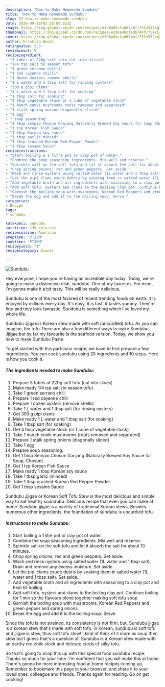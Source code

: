 ```yaml
---
description: "How to Make Homemade Sundubu"
title: "How to Make Homemade Sundubu"
slug: 57-how-to-make-homemade-sundubu
date: 2020-09-16T02:18:09.531Z
image: https://img-global.cpcdn.com/recipes/e3d8a8bcfad674bf/751x532cq70/sundubu-recipe-main-photo.jpg
thumbnail: https://img-global.cpcdn.com/recipes/e3d8a8bcfad674bf/751x532cq70/sundubu-recipe-main-photo.jpg
cover: https://img-global.cpcdn.com/recipes/e3d8a8bcfad674bf/751x532cq70/sundubu-recipe-main-photo.jpg
author: Franklin Woods
ratingvalue: 3.3
reviewcount: 9
recipeingredient:
- "3 tubes of 220g soft tofu cut into slices"
- "1/4 tsp salt to season tofu"
- "1 green serrano chilli"
- "1 red cayenne chilli"
- "1 dozen oysters remove shells"
- "1 L water and 1 tbsp salt for rinsing oysters"
- "300 g pipi clams"
- "1 L water and 1 tbsp salt for soaking"
- "1 tbsp salt for soaking"
- "4 tbsp vegetable stock or 1 cube of vegetable stock"
- "1 bunch enoki mushrooms roots removed and separated"
- "1 stalk spring onions diagonally sliced"
- "1 egg"
- " soup seasoning"
- "1 tbsp Sempio Chosun Ganjang Naturally Brewed Soy Sauce for Soup Chosun"
- "1 tsp Korean Fish Sauce"
- "1 tbsp Korean soy sauce"
- "1 tbsp garlic minced"
- "1 tbsp crushed Korean Red Pepper Powder"
- "1 tbsp sesame Sauce"
recipeinstructions:
- "Start boiling a 1 litre pot or clay pot of water."
- "Combine the soup seasoning ingredients. Mix well and reserve."
- "Sprinkle salt on the soft tofu and let it absorb the salt for about 10 minutes."
- "Chop spring onions, red and green peppers. Set aside."
- "Wash and rinse oysters using salted water (1L water and 1 tbsp salt). Drain and remove any excess moisture. Set aside."
- "Let the pipi clams exude debris by soaking them in salted water (1L water and 1 tbsp salt). Set aside."
- "Add vegetable broth and all ingredients with seasoning to a clay pot and heat till boiling."
- "Add soft tofu, oysters and clams to the boiling clay pot. Continue boiling for 1 min so the flavours blend together making soft tofu soup."
- "Garnish the boiling soup with mushrooms, Korean Red Peppers and green pepper and spring onions."
- "Break the egg and add it to the boiling soup. Serve."
categories:
- Recipe
tags:
- sundubu

katakunci: sundubu 
nutrition: 239 calories
recipecuisine: American
preptime: "PT23M"
cooktime: "PT39M"
recipeyield: "1"
recipecategory: Dinner

---
```



![Sundubu](https://img-global.cpcdn.com/recipes/e3d8a8bcfad674bf/751x532cq70/sundubu-recipe-main-photo.jpg)

Hey everyone, I hope you're having an incredible day today. Today, we're going to make a distinctive dish, sundubu. One of my favorites. For mine, I'm gonna make it a bit tasty. This will be really delicious.

Sundubu is one of the most favored of recent trending foods on earth. It is enjoyed by millions every day. It's easy, it is fast, it tastes yummy. They're fine and they look fantastic. Sundubu is something which I've loved my whole life.

Sundubu Jjigae is Korean stew made with soft (uncurdled) tofu. As you can imagine, the tofu There are also a few different ways to make Sundubu Jjigae but by far my favourite is the seafood version. Today, we show you how to make Sundubu Paste.


To get started with this particular recipe, we have to first prepare a few ingredients. You can cook sundubu using 20 ingredients and 10 steps. Here is how you cook it.

<!--inarticleads1-->

##### The ingredients needed to make Sundubu:

1. Prepare 3 tubes of 220g soft tofu (cut into slices)
1. Make ready 1/4 tsp salt (to season tofu)
1. Take 1 green serrano chilli
1. Prepare 1 red cayenne chilli
1. Prepare 1 dozen oysters (remove shells)
1. Take 1 L water and 1 tbsp salt (for rinsing oysters)
1. Get 300 g pipi clams
1. Make ready 1 L water and 1 tbsp salt (for soaking)
1. Take 1 tbsp salt (for soaking)
1. Get 4 tbsp vegetable stock (or 1 cube of vegetable stock)
1. Take 1 bunch enoki mushrooms (roots removed and separated)
1. Prepare 1 stalk spring onions (diagonally sliced)
1. Take 1 egg
1. Prepare  soup seasoning:
1. Get 1 tbsp Sempio Chosun Ganjang (Naturally Brewed Soy Sauce for Soup, Chosun)
1. Get 1 tsp Korean Fish Sauce
1. Make ready 1 tbsp Korean soy sauce
1. Take 1 tbsp garlic (minced)
1. Take 1 tbsp crushed Korean Red Pepper Powder
1. Get 1 tbsp sesame Sauce


Sundubu Jjigae or Korean Soft Tofu Stew is the most delicious and simple way to eat healthy soondubu. Delicious recipe that even you can make at home. Sundubu jjigae is a variety of traditional Korean stews. Besides numerous other ingredients, the foundation of sundubu is uncurdled tofu. 

<!--inarticleads2-->

##### Instructions to make Sundubu:

1. Start boiling a 1 litre pot or clay pot of water.
1. Combine the soup seasoning ingredients. Mix well and reserve.
1. Sprinkle salt on the soft tofu and let it absorb the salt for about 10 minutes.
1. Chop spring onions, red and green peppers. Set aside.
1. Wash and rinse oysters using salted water (1L water and 1 tbsp salt). Drain and remove any excess moisture. Set aside.
1. Let the pipi clams exude debris by soaking them in salted water (1L water and 1 tbsp salt). Set aside.
1. Add vegetable broth and all ingredients with seasoning to a clay pot and heat till boiling.
1. Add soft tofu, oysters and clams to the boiling clay pot. Continue boiling for 1 min so the flavours blend together making soft tofu soup.
1. Garnish the boiling soup with mushrooms, Korean Red Peppers and green pepper and spring onions.
1. Break the egg and add it to the boiling soup. Serve.


Since the tofu is not strained, its consistency is not firm, but. Sundubu jjigae is a korean stew that&#39;s made with soft tofu. In Korean, sundubu is soft tofu and jjigae is stew, thus soft tofu stew! I kind of think of it more as soup then stew but I guess that&#39;s a question of. Sundubu is a Korean stew made with an earthy red chile stock and delicate curds of silky tofu. 

So that's going to wrap this up with this special food sundubu recipe. Thanks so much for your time. I'm confident that you will make this at home. There's gonna be more interesting food at home recipes coming up. Remember to bookmark this page in your browser, and share it to your loved ones, colleague and friends. Thanks again for reading. Go on get cooking!
